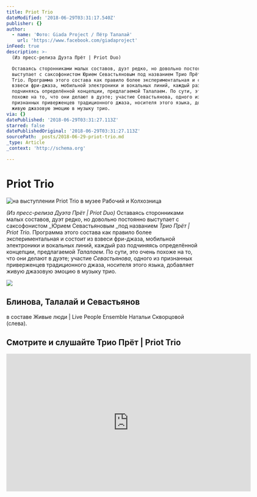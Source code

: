 ```yaml
---
title: Priot Trio
dateModified: '2018-06-29T03:31:17.540Z'
publisher: {}
author:
  - name: 'Фото: Giada Project / Пётр Талалай'
    url: 'https://www.facebook.com/giadaproject'
inFeed: true
description: >-
  (Из пресс-релиза Дуэта Прёт | Priot Duo) 

  Оставаясь сторонниками малых составов, дуэт редко, но довольно постоянно
  выступает с саксофонистом Юрием Севастьяновым под названием Трио Прёт | Priot
  Trio. Программа этого состава как правило более экспериментальная и состоит из
  взвеси фри-джаза, мобильной электроники и вокальных линий, каждый раз
  подчиняясь определённой концепции, предлагаемой Талалаем. По сути, это очень
  похоже на то, что они делают в дуэте; участие Севастьянова, одного из
  признанных приверженцев традиционного джаза, носителя этого языка, добавляет
  живую джазовую эмоцию в музыку трио.
via: {}
datePublished: '2018-06-29T03:31:27.113Z'
starred: false
datePublishedOriginal: '2018-06-29T03:31:27.113Z'
sourcePath: _posts/2018-06-29-priot-trio.md
_type: Article
_context: 'http://schema.org'

---
```

# Priot Trio
![на выступлении Priot Trio в музее Рабочий и Колхозница](https://the-grid-user-content.s3-us-west-2.amazonaws.com/1b1427ce-1b64-4e18-a28e-aa86b171ca66.png)

_(Из пресс-релиза Дуэта Прёт | Priot Duo)_
Оставаясь сторонниками малых составов, дуэт редко, но довольно постоянно выступает с саксофонистом _Юрием Севастьяновым _под названием _Трио Прёт | Priot Trio._ Программа этого состава как правило более экспериментальная и состоит из взвеси фри-джаза, мобильной электроники и вокальных линий, каждый раз подчиняясь определённой концепции, предлагаемой _Талалаем_. По сути, это очень похоже на то, что они делают в дуэте; участие _Севастьянова_, одного из признанных приверженцев традиционного джаза, носителя этого языка, добавляет живую джазовую эмоцию в музыку трио.

<article style=""><img src="https://the-grid-user-content.s3-us-west-2.amazonaws.com/9562d1b4-e069-4a3e-a3fc-ec759ecf2b6a.jpg" /><h1>Блинова, Талалай и Севастьянов</h1><p>в составе Живые люди | Live People Ensemble Натальи Скворцовой (слева).</p></article>

## Смотрите и слушайте Трио Прёт | Priot Trio

<iframe src="https://cdn.embedly.com/widgets/media.html?src=https%3A%2F%2Fwww.youtube.com%2Fembed%2FZ7cwgbjFiEE%3Ffeature%3Doembed&amp;url=http%3A%2F%2Fwww.youtube.com%2Fwatch%3Fv%3DZ7cwgbjFiEE&amp;image=https%3A%2F%2Fi.ytimg.com%2Fvi%2FZ7cwgbjFiEE%2Fhqdefault.jpg&amp;key=a715cf41cc93453ca338d350cd26f87b&amp;type=text%2Fhtml&amp;schema=youtube" width="640" height="360" scrolling="no" frameborder="0" allowfullscreen="" style=""></iframe>

#